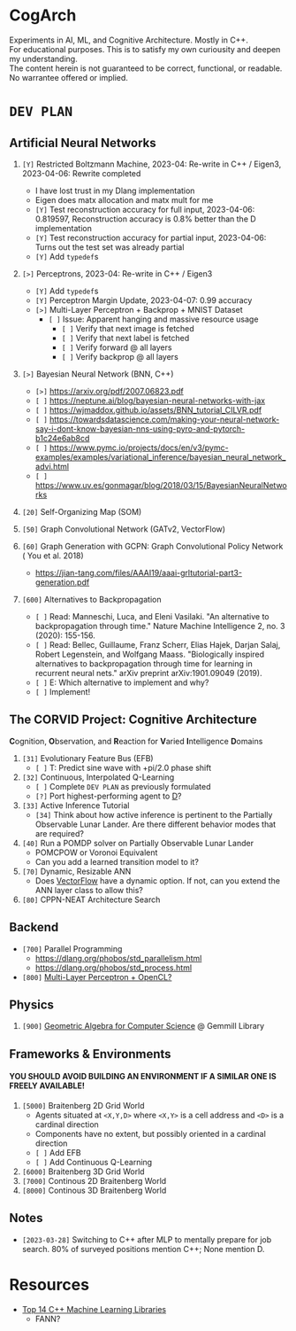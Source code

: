 # CogArch
Experiments in AI, ML, and Cognitive Architecture. Mostly in C++.  
For educational purposes. This is to satisfy my own curiousity and deepen my understanding.  
The content herein is not guaranteed to be correct, functional, or readable. No warrantee offered or implied.  

# `DEV PLAN`

## Artificial Neural Networks
1. `[Y]` Restricted Boltzmann Machine, 2023-04: Re-write in C++ / Eigen3, 2023-04-06: Rewrite completed
    * I have lost trust in my Dlang implementation
    * Eigen does matx allocation and matx mult for me
    * `[Y]` Test reconstruction accuracy for full input, 2023-04-06: 0.819597, Reconstruction accuracy is 0.8% better than the D implementation
    * `[Y]` Test reconstruction accuracy for partial input, 2023-04-06: Turns out the test set was already partial
    * `[Y]` Add `typedef`s

1. `[>]` Perceptrons, 2023-04: Re-write in C++ / Eigen3
    * `[Y]` Add `typedef`s
    * `[Y]` Perceptron Margin Update, 2023-04-07: 0.99 accuracy
    * `[>]` Multi-Layer Perceptron + Backprop + MNIST Dataset
        - `[ ]` Issue: Apparent hanging and massive resource usage
            * `[ ]` Verify that next image is fetched
            * `[ ]` Verify that next label is fetched
            * `[ ]` Verify forward @ all layers
            * `[ ]` Verify backprop @ all layers

1. `[>]` Bayesian Neural Network (BNN, C++)
   * `[>]` https://arxiv.org/pdf/2007.06823.pdf
   * `[ ]` https://neptune.ai/blog/bayesian-neural-networks-with-jax
   * `[ ]` https://wjmaddox.github.io/assets/BNN_tutorial_CILVR.pdf
   * `[ ]` https://towardsdatascience.com/making-your-neural-network-say-i-dont-know-bayesian-nns-using-pyro-and-pytorch-b1c24e6ab8cd
   * `[ ]` https://www.pymc.io/projects/docs/en/v3/pymc-examples/examples/variational_inference/bayesian_neural_network_advi.html
   * `[ ]` https://www.uv.es/gonmagar/blog/2018/03/15/BayesianNeuralNetworks
1. `[20]` Self-Organizing Map (SOM)
1. `[50]` Graph Convolutional Network (GATv2, VectorFlow)
1. `[60]` Graph Generation with GCPN: Graph Convolutional Policy Network ( You et al. 2018)  
    * https://jian-tang.com/files/AAAI19/aaai-grltutorial-part3-generation.pdf
1. `[600]` Alternatives to Backpropagation
    * `[ ]` Read: Manneschi, Luca, and Eleni Vasilaki. "An alternative to backpropagation through time." Nature Machine Intelligence 2, no. 3 (2020): 155-156.
    * `[ ]` Read: Bellec, Guillaume, Franz Scherr, Elias Hajek, Darjan Salaj, Robert Legenstein, and Wolfgang Maass. "Biologically inspired alternatives to backpropagation through time for learning in recurrent neural nets." arXiv preprint arXiv:1901.09049 (2019).
    * `[ ]` E: Which alternative to implement and why?
    * `[ ]` Implement!



## The CORVID Project: Cognitive Architecture  
**C**ognition, **O**bservation, and **R**eaction for **V**aried **I**ntelligence **D**omains
1. `[31]` Evolutionary Feature Bus (EFB) 
    * `[ ]` T: Predict sine wave with +pi/2.0 phase shift
1. `[32]` Continuous, Interpolated Q-Learning
    * `[ ]` Complete `DEV PLAN` as previously formulated
    * `[?]` Port highest-performing agent to [D](https://dlang.org/)?
1. `[33]` Active Inference Tutorial
    * `[34]` Think about how active inference is pertinent to the Partially Observable Lunar Lander.  Are there different behavior modes that are required?
1. `[40]` Run a POMDP solver on Partially Observable Lunar Lander
    * POMCPOW or Voronoi Equivalent
    * Can you add a learned transition model to it?
1. `[70]` Dynamic, Resizable ANN
    * Does [VectorFlow](https://netflixtechblog.medium.com/introducing-vectorflow-fe10d7f126b8) have a dynamic option.  If not, can you extend the ANN layer class to allow this?
1. `[80]` CPPN-NEAT Architecture Search

## Backend
* `[700]` Parallel Programming
    - https://dlang.org/phobos/std_parallelism.html
    - https://dlang.org/phobos/std_process.html
* `[800]` [Multi-Layer Perceptron + OpenCL?](https://www.es.ele.tue.nl/~mwijtvliet/5KK73/?page=mmopencl)  

## Physics
1. `[900]` [Geometric Algebra for Computer Science](https://www.amazon.com/Geometric-Algebra-Computer-Science-Revised/dp/0123749425) @ Gemmill Library

## Frameworks & Environments
#### YOU SHOULD AVOID BUILDING AN ENVIRONMENT IF A SIMILAR ONE IS FREELY AVAILABLE!
1. `[5000]` Braitenberg 2D Grid World
    * Agents situated at `<X,Y,D>` where `<X,Y>` is a cell address and `<D>` is a cardinal direction
    * Components have no extent, but possibly oriented in a cardinal direction
    * `[ ]` Add EFB
    * `[ ]` Add Continuous Q-Learning
1. `[6000]` Braitenberg 3D Grid World
1. `[7000]` Continous 2D Braitenberg World
1. `[8000]` Continous 3D Braitenberg World

## Notes
* `[2023-03-28]` Switching to C++ after MLP to mentally prepare for job search. 80% of surveyed positions mention C++; None mention D.

# Resources
* [Top 14 C++ Machine Learning Libraries](https://anywhere.epam.com/business/c-plus-plus-ml-libraries)
    - FANN?
